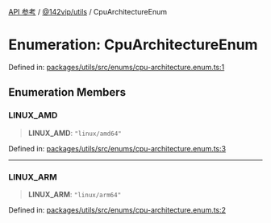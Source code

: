 [API 参考](../wiki/Home) / [@142vip/utils](../wiki/@142vip.utils) / CpuArchitectureEnum

# Enumeration: CpuArchitectureEnum

Defined in: [packages/utils/src/enums/cpu-architecture.enum.ts:1](https://github.com/142vip/core-x/blob/15d5bc9ef4bece78c0e60bdf074a2d245f625100/packages/utils/src/enums/cpu-architecture.enum.ts#L1)

## Enumeration Members

### LINUX\_AMD

> **LINUX\_AMD**: `"linux/amd64"`

Defined in: [packages/utils/src/enums/cpu-architecture.enum.ts:3](https://github.com/142vip/core-x/blob/15d5bc9ef4bece78c0e60bdf074a2d245f625100/packages/utils/src/enums/cpu-architecture.enum.ts#L3)

***

### LINUX\_ARM

> **LINUX\_ARM**: `"linux/arm64"`

Defined in: [packages/utils/src/enums/cpu-architecture.enum.ts:2](https://github.com/142vip/core-x/blob/15d5bc9ef4bece78c0e60bdf074a2d245f625100/packages/utils/src/enums/cpu-architecture.enum.ts#L2)
